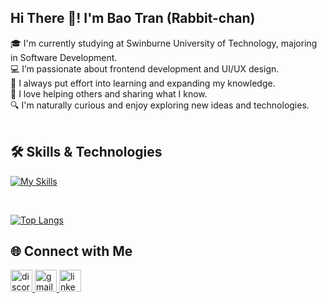 <h2 align="left">Hi There 👋! I'm Bao Tran (Rabbit-chan)</h2>
🎓 I'm currently studying at Swinburne University of Technology, majoring in Software Development. <br>
💻 I’m passionate about frontend development and UI/UX design. <br>
🌱 I always put effort into learning and expanding my knowledge. <br>
🤝 I love helping others and sharing what I know. <br>
🔍 I'm naturally curious and enjoy exploring new ideas and technologies. <br>
<br>
<h2>🛠️ Skills & Technologies</h2>

[![My Skills](https://skillicons.dev/icons?i=html,css,react,nodejs,docker,git,github,sass,mysql,ruby,tailwind,figma,vercel,cs,ts,js,pr&perline=8)](https://skillicons.dev)

<br>

[![Top Langs](https://github-readme-stats.vercel.app/api/top-langs/?username=plebaotrn&layout=compact&theme=dark)](https://github.com/anuraghazra/github-readme-stats)

<h2>🌐 Connect with Me</h2>
<div align="left"> <a href="https://discordapp.com/users/plebaotrn" target="_blank"> <img src="https://img.shields.io/static/v1?message=Discord&logo=discord&label=&color=7289DA&logoColor=white&labelColor=&style=for-the-badge" height="35" alt="discord logo" /> </a> <a href="mailto:phamtran2082005@gmail.com" target="_blank"> <img src="https://img.shields.io/static/v1?message=Gmail&logo=gmail&label=&color=D14836&logoColor=white&labelColor=&style=for-the-badge" height="35" alt="gmail logo" /> </a> <a href="https://www.linkedin.com/in/le-bao-tran-pham-016987325/" target="_blank"> <img src="https://img.shields.io/static/v1?message=LinkedIn&logo=linkedin&label=&color=0077B5&logoColor=white&labelColor=&style=for-the-badge" height="35" alt="linkedin logo" /> </a> </div>


